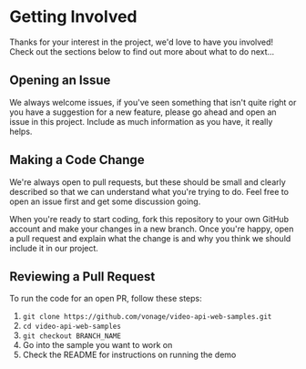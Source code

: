 # Getting Involved

Thanks for your interest in the project, we'd love to have you involved! Check out the sections below to find out more about what to do next...

## Opening an Issue

We always welcome issues, if you've seen something that isn't quite right or you have a suggestion for a new feature, please go ahead and open an issue in this project. Include as much information as you have, it really helps.

## Making a Code Change

We're always open to pull requests, but these should be small and clearly described so that we can understand what you're trying to do. Feel free to open an issue first and get some discussion going.

When you're ready to start coding, fork this repository to your own GitHub account and make your changes in a new branch. Once you're happy, open a pull request and explain what the change is and why you think we should include it in our project.

## Reviewing a Pull Request

To run the code for an open PR, follow these steps:

1. `git clone https://github.com/vonage/video-api-web-samples.git`
1. `cd video-api-web-samples`
1. `git checkout BRANCH_NAME`
1. Go into the sample you want to work on
1. Check the README for instructions on running the demo
